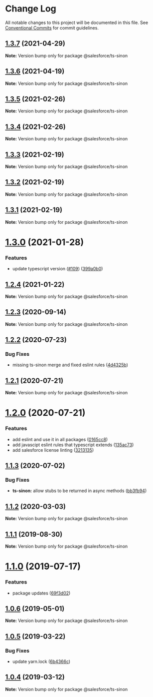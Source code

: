# Change Log

All notable changes to this project will be documented in this file.
See [Conventional Commits](https://conventionalcommits.org) for commit guidelines.

## [1.3.7](https://github.com/forcedotcom/sfdx-dev-packages/compare/@salesforce/ts-sinon@1.3.6...@salesforce/ts-sinon@1.3.7) (2021-04-29)

**Note:** Version bump only for package @salesforce/ts-sinon





## [1.3.6](https://github.com/forcedotcom/sfdx-dev-packages/compare/@salesforce/ts-sinon@1.3.5...@salesforce/ts-sinon@1.3.6) (2021-04-19)

**Note:** Version bump only for package @salesforce/ts-sinon





## [1.3.5](https://github.com/forcedotcom/sfdx-dev-packages/compare/@salesforce/ts-sinon@1.3.4...@salesforce/ts-sinon@1.3.5) (2021-02-26)

**Note:** Version bump only for package @salesforce/ts-sinon





## [1.3.4](https://github.com/forcedotcom/sfdx-dev-packages/compare/@salesforce/ts-sinon@1.3.3...@salesforce/ts-sinon@1.3.4) (2021-02-26)

**Note:** Version bump only for package @salesforce/ts-sinon





## [1.3.3](https://github.com/forcedotcom/sfdx-dev-packages/compare/@salesforce/ts-sinon@1.3.2...@salesforce/ts-sinon@1.3.3) (2021-02-19)

**Note:** Version bump only for package @salesforce/ts-sinon





## [1.3.2](https://github.com/forcedotcom/sfdx-dev-packages/compare/@salesforce/ts-sinon@1.3.1...@salesforce/ts-sinon@1.3.2) (2021-02-19)

**Note:** Version bump only for package @salesforce/ts-sinon





## [1.3.1](https://github.com/forcedotcom/sfdx-dev-packages/compare/@salesforce/ts-sinon@1.3.0...@salesforce/ts-sinon@1.3.1) (2021-02-19)

**Note:** Version bump only for package @salesforce/ts-sinon





# [1.3.0](https://github.com/forcedotcom/sfdx-dev-packages/compare/@salesforce/ts-sinon@1.2.4...@salesforce/ts-sinon@1.3.0) (2021-01-28)


### Features

* update typescript version ([#109](https://github.com/forcedotcom/sfdx-dev-packages/issues/109)) ([399a0b0](https://github.com/forcedotcom/sfdx-dev-packages/commit/399a0b03aa831f25511bb3391702c10dc5c4a488))





## [1.2.4](https://github.com/forcedotcom/sfdx-dev-packages/compare/@salesforce/ts-sinon@1.2.3...@salesforce/ts-sinon@1.2.4) (2021-01-22)

**Note:** Version bump only for package @salesforce/ts-sinon





## [1.2.3](https://github.com/forcedotcom/sfdx-dev-packages/compare/@salesforce/ts-sinon@1.2.2...@salesforce/ts-sinon@1.2.3) (2020-09-14)

**Note:** Version bump only for package @salesforce/ts-sinon





## [1.2.2](https://github.com/forcedotcom/sfdx-dev-packages/compare/@salesforce/ts-sinon@1.2.1...@salesforce/ts-sinon@1.2.2) (2020-07-23)


### Bug Fixes

* missing ts-sinon merge and fixed eslint rules ([4d4325b](https://github.com/forcedotcom/sfdx-dev-packages/commit/4d4325b306e579e3ae9f3492b58a66f8eb8a4e56))





## [1.2.1](https://github.com/forcedotcom/sfdx-dev-packages/compare/@salesforce/ts-sinon@1.2.0...@salesforce/ts-sinon@1.2.1) (2020-07-21)

**Note:** Version bump only for package @salesforce/ts-sinon





# [1.2.0](https://github.com/forcedotcom/sfdx-dev-packages/compare/@salesforce/ts-sinon@1.1.3...@salesforce/ts-sinon@1.2.0) (2020-07-21)


### Features

* add eslint and use it in all packages ([0165cc8](https://github.com/forcedotcom/sfdx-dev-packages/commit/0165cc8853079c7f987dddfb60ced3efb00deea0))
* add javascipt eslint rules that typescript extends ([135ac73](https://github.com/forcedotcom/sfdx-dev-packages/commit/135ac73b8c513d8950ac69373349361d9f600a8c))
* add salesforce license linting ([3213135](https://github.com/forcedotcom/sfdx-dev-packages/commit/3213135f34956335ef2c123ec680c2de2bc7f10f))





## [1.1.3](https://github.com/forcedotcom/sfdx-dev-packages/compare/@salesforce/ts-sinon@1.1.2...@salesforce/ts-sinon@1.1.3) (2020-07-02)


### Bug Fixes

* **ts-sinon:** allow stubs to be returned in async methods ([bb3fb94](https://github.com/forcedotcom/sfdx-dev-packages/commit/bb3fb94))





## [1.1.2](https://github.com/forcedotcom/sfdx-dev-packages/compare/@salesforce/ts-sinon@1.1.1...@salesforce/ts-sinon@1.1.2) (2020-03-03)

**Note:** Version bump only for package @salesforce/ts-sinon





## [1.1.1](https://github.com/forcedotcom/sfdx-dev-packages/compare/@salesforce/ts-sinon@1.1.0...@salesforce/ts-sinon@1.1.1) (2019-08-30)

**Note:** Version bump only for package @salesforce/ts-sinon





# [1.1.0](https://github.com/forcedotcom/sfdx-dev-packages/compare/@salesforce/ts-sinon@1.0.6...@salesforce/ts-sinon@1.1.0) (2019-07-17)


### Features

* package updates ([69f3d02](https://github.com/forcedotcom/sfdx-dev-packages/commit/69f3d02))





## [1.0.6](https://github.com/forcedotcom/sfdx-dev-packages/compare/@salesforce/ts-sinon@1.0.5...@salesforce/ts-sinon@1.0.6) (2019-05-01)

**Note:** Version bump only for package @salesforce/ts-sinon





## [1.0.5](https://github.com/forcedotcom/sfdx-dev-packages/compare/@salesforce/ts-sinon@1.0.4...@salesforce/ts-sinon@1.0.5) (2019-03-22)


### Bug Fixes

* update yarn.lock ([6b4366c](https://github.com/forcedotcom/sfdx-dev-packages/commit/6b4366c))





## [1.0.4](https://github.com/forcedotcom/sfdx-dev-packages/compare/@salesforce/ts-sinon@1.0.3...@salesforce/ts-sinon@1.0.4) (2019-03-12)

**Note:** Version bump only for package @salesforce/ts-sinon
